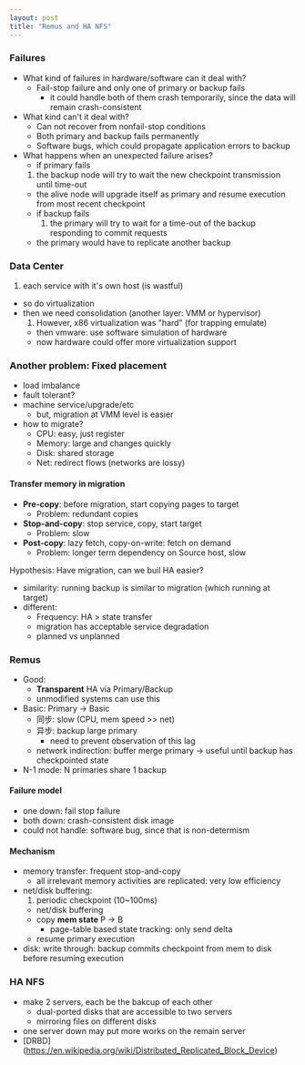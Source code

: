 ```yaml
---
layout: post
title: "Remus and HA NFS"
---
```


### Failures
* What kind of failures in hardware/software can it deal with?
    * Fail-stop failure and only one of primary or backup fails
        * it could handle both of them crash temporarily, since the data will remain crash-consistent
* What kind can't it deal with?
    * Can not recover from nonfail-stop conditions 
    * Both primary and backup fails permanently
    * Software bugs, which could propagate application errors to backup
* What happens when an unexpected failure arises?
    * if primary fails
	1. the backup node will try to wait the new checkpoint transmission until time-out
	- the alive node will upgrade itself as primary and resume execution from most recent checkpoint
    * if backup fails
        1. the primary will try to wait for a time-out of the backup responding to commit requests
	- the primary would have to replicate another backup

### Data Center
1. each service with it's own host (is wastful)
- so do virtualization
- then we need consolidation (another layer: VMM or hypervisor)
    1. However, x86 virtualization was "hard" (for trapping emulate)
    - then vmware: use software simulation of hardware
    - now hardware could offer more virtualization support

### Another problem: Fixed placement
* load imbalance
* fault tolerant?
* machine service/upgrade/etc
    * but, migration at VMM level is easier
* how to migrate?
    * CPU: easy, just register
    * Memory: large and changes quickly
    * Disk: shared storage
    * Net: redirect flows (networks are lossy)

#### Transfer memory in migration
* **Pre-copy**: before migration, start copying pages to target
    * Problem: redundant copies
* **Stop-and-copy**: stop service, copy, start target
    * Problem: slow
* **Post-copy**: lazy fetch, copy-on-write: fetch on demand
    * Problem: longer term dependency on Source host, slow

Hypothesis: Have migration, can we buil HA easier?

* similarity: running backup is similar to migration (which running at target)
* different:
    * Frequency: HA > state transfer
    * migration has acceptable service degradation
    * planned vs unplanned

### Remus
* Good:
    * **Transparent** HA via Primary/Backup
    * unmodified systems can use this
* Basic: Primary -> Basic
    * 同步: slow (CPU, mem speed >> net)
    * 异步: backup large primary
        * need to prevent observation of this lag
	* network indirection: buffer merge primary -> useful until backup has checkpointed state
* N-1 mode: N primaries share 1 backup

#### Failure model
* one down: fail stop failure
* both down: crash-consistent disk image
* could not handle: software bug, since that is non-determism

#### Mechanism
* memory transfer: frequent stop-and-copy
    * all irrelevant memory activities are replicated: very low efficiency
* net/disk buffering:
    1. periodic checkpoint (10~100ms)
    - net/disk buffering
    - copy **mem state** P -> B
        * page-table based state tracking: only send delta
    - resume primary execution
* disk: write through: backup commits checkpoint from mem to disk before resuming execution


### HA NFS
* make 2 servers, each be the bakcup of each other
    * dual-ported disks that are accessible to two servers
    * mirroring files on different disks
* one server down may put more works on the remain server
* [DRBD] (https://en.wikipedia.org/wiki/Distributed_Replicated_Block_Device)
